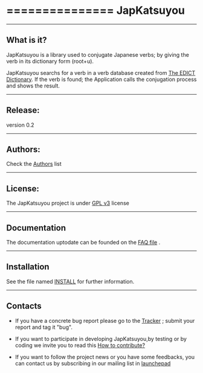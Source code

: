 ===============
**JapKatsuyou**
===============

-----------
What is it?
-----------
JapKatsuyou is a library used to conjugate Japanese verbs; by giving the verb in its dictionary form (root+u).

JapKatsuyou searchs for a verb in a verb database created from 
[The EDICT Dictionary](http://www.csse.monash.edu.au/~jwb/edict.html). If the verb is found; the Application calls the conjugation process and shows the result.


--------
Release:
--------

version 0.2

--------
Authors:
--------

Check the [Authors](./Authors.rst) list  


--------
License:
--------

The JapKatsuyou project is under [GPL v3](./LICENSE) license  


-------------
Documentation
-------------

The documentation uptodate can be founded on the [FAQ file](./FAQ.rst) . 

------------
Installation
------------

See the file named [INSTALL](./INSTALL.rst) for further information.

------------
Contacts
------------

- If you have a concrete bug report please go to the [Tracker](https://github.com/DzCoding/JapKatsuyou/issues) ; submit your report and tag it "bug".

- If you want to participate in developing JapKatsuyou,by testing or by coding we invite you to read this [How to contribute?](./FAQ.rst#how-to-contribute) 

- If you want to follow the project news or you have some feedbacks, you can contact us by subscribing in our mailing list in [launchepad](https://launchpad.net/~dzcoding)
